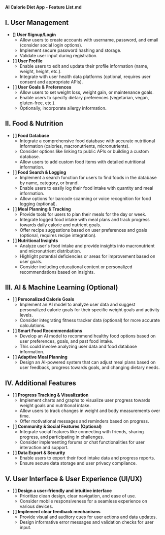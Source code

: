 **AI Calorie Diet App - Feature List.md**

## I. User Management

- **[] User Signup/Login**
  - Allow users to create accounts with username, password, and email (consider social login options).
  - Implement secure password hashing and storage.
  - Validate user input during registration.
- **[ ] User Profile**
  - Enable users to edit and update their profile information (name, weight, height, etc.).
  - Integrate with user health data platforms (optional, requires user consent and appropriate APIs).
- **[ ] User Goals & Preferences**
  - Allow users to set weight loss, weight gain, or maintenance goals.
  - Enable users to specify dietary preferences (vegetarian, vegan, gluten-free, etc.).
  - Optionally, incorporate allergy information.

## II. Food & Nutrition

- **[ ] Food Database**
  - Integrate a comprehensive food database with accurate nutritional information (calories, macronutrients, micronutrients).
  - Consider options like linking to public APIs or building a custom database.
  - Allow users to add custom food items with detailed nutritional information.
- **[ ] Food Search & Logging**
  - Implement a search function for users to find foods in the database by name, category, or brand.
  - Enable users to easily log their food intake with quantity and meal information.
  - Allow options for barcode scanning or voice recognition for food logging (optional).
- **[ ] Meal Planning & Tracking**
  - Provide tools for users to plan their meals for the day or week.
  - Integrate logged food intake with meal plans and track progress towards daily calorie and nutrient goals.
  - Offer recipe suggestions based on user preferences and goals (optional, requires recipe integration).
- **[ ] Nutritional Insights**
  - Analyze user's food intake and provide insights into macronutrient and micronutrient distribution.
  - Highlight potential deficiencies or areas for improvement based on user goals.
  - Consider including educational content or personalized recommendations based on insights.

## III. AI & Machine Learning (Optional)

- **[ ] Personalized Calorie Goals**
  - Implement an AI model to analyze user data and suggest personalized calorie goals for their specific weight goals and activity levels.
  - Consider integrating fitness tracker data (optional) for more accurate calculations.
- **[ ] Smart Food Recommendations**
  - Develop an AI model to recommend healthy food options based on user preferences, goals, and past food intake.
  - This could involve analyzing user data and food database information.
- **[ ] Adaptive Meal Planning**
  - Design an AI-powered system that can adjust meal plans based on user feedback, progress towards goals, and changing dietary needs.

## IV. Additional Features

- **[ ] Progress Tracking & Visualization**
  - Implement charts and graphs to visualize user progress towards weight goals and nutritional intake.
  - Allow users to track changes in weight and body measurements over time.
  - Offer motivational messages and reminders based on progress.
- **[ ] Community & Social Features (Optional)**
  - Integrate social features like connecting with friends, sharing progress, and participating in challenges.
  - Consider implementing forums or chat functionalities for user interaction and support.
- **[ ] Data Export & Security**
  - Enable users to export their food intake data and progress reports.
  - Ensure secure data storage and user privacy compliance.

## V. User Interface & User Experience (UI/UX)

- **[ ] Design a user-friendly and intuitive interface**
  - Prioritize clean design, clear navigation, and ease of use.
  - Consider mobile responsiveness for a seamless experience on various devices.
- **[ ] Implement clear feedback mechanisms**
  - Provide visual and auditory cues for user actions and data updates.
  - Design informative error messages and validation checks for user input.
